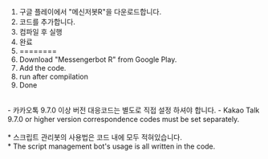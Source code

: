 1. 구글 플레이에서 "메신저봇R"을 다운로드합니다.
2. 코드를 추가합니다.
3. 컴파일 후 실행
4. 완료
5. ========
1. Download "Messengerbot R" from Google Play.
2. Add the code.
3. run after compilation
4. Done
<br>
- 카카오톡 9.7.0 이상 버전 대응코드는 별도로 직접 설정 하셔야 합니다. 
- Kakao Talk 9.7.0 or higher version correspondence codes must be set separately.
<br>
<br>
* 스크립트 관리봇의 사용법은 코드 내에 모두 적혀있습니다.
<br>* The script management bot's usage is all written in the code.
